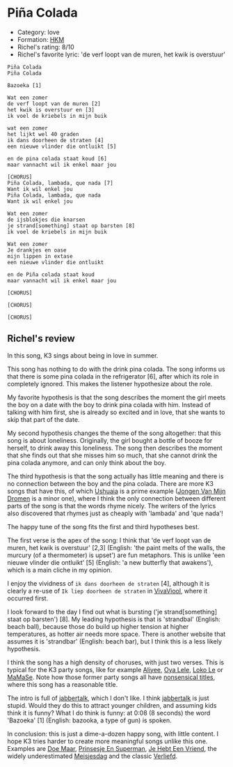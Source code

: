 # Piña Colada

 * Category: love
 * Formation:  [HKM](Hkm.md)
 * Richel's rating: 8/10
 * Richel's favorite lyric: 'de verf loopt van de muren, het kwik is overstuur'

```
Piña Colada
Piña Colada

Bazoeka [1]

Wat een zomer
de verf loopt van de muren [2]
het kwik is overstuur en [3]
ik voel de kriebels in mijn buik

wat een zomer 
het lijkt wel 40 graden
ik dans doorheen de straten [4]
een nieuwe vlinder die ontluikt [5]

en de pina colada staat koud [6]
maar vannacht wil ik enkel maar jou

[CHORUS]
Piña Colada, lambada, que nada [7]
Want ik wil enkel jou
Piña Colada, lambada, que nada
Want ik wil enkel jou

Wat een zomer
de ijsblokjes die knarsen
je strand[something] staat op barsten [8]
ik voel de kriebels in mijn buik

Wat een zomer
Je drankjes en oase
mijn lippen in extase
een nieuwe vlinder die ontluikt

en de Piña colada staat koud
maar vannacht wil ik enkel maar jou

[CHORUS]

[CHORUS]

[CHORUS]
```


## Richel's review

In this song, K3 sings about being in love in summer.

This song has nothing to do with the drink pina colada. The song informs 
us that there is some pina colada in the refrigerator [6], after
which its role in completely ignored. This makes the listener hypothesize
about the role. 

My favorite hypothesis is that the song describes the moment the girl meets the boy
on a date with the boy to drink pina colada with him. Instead of talking with
him first, she is already so excited and in love, that she wants to skip that
part of the date.

My second hypothesis changes the theme of the song altogether: that this
song is about loneliness. Originally, the girl bought a bottle of booze
for herself, to drink away this loneliness. The song then describes the
moment that she finds out that she misses him so much, that she cannot drink 
the pina colada anymore, and can only think about the boy. 

The third hypothesis is that the song actually has little meaning
and there is no connection between the boy and the pina colada. 
There are more K3 songs that have this, of which [Ushuaia](Ushuaia.md)
is a prime example ([Jongen Van Mijn Dromen](JongenVanMijnDromen.md) is a minor one),
where I think the only connection between different parts of the song is that the words
rhyme nicely. The writers of the lyrics also discovered that rhymes just as cheaply with
'lambada' and 'que nada'!

The happy tune of the song fits the first and third hypotheses best. 

The first verse is the apex of the song: I think that 'de verf loopt van de muren, het kwik is 
overstuur' [2,3] (English: 'the paint melts of the walls, the murcury (of a thermometer) is upset')
are fun metaphors. This is unlike 'een nieuwe vlinder die ontluikt' [5] (English: 'a new
butterfly that awakens'), which is a main cliche in my opinion.

I enjoy the vividness of `ik dans doorheen de straten` [4], although
it is clearly a re-use of `Ik liep doorheen de straten` in [VivaViool](VivaViool.md),
where it occurred first. 

I look forward to the day I find out what is bursting ('je strand[something] staat op barsten') [8]. My leading hypothesis is that is 'strandbal' (English: beach ball), because those do build up higher tension at higher temperatures, as hotter air needs more space. There is another website that assumes it is 'strandbar' (English: beach bar), but I think this is a less likely hypothesis.

I think the song has a high density of choruses, with just two verses. This is typical for the 
K3 party songs, like for example [Aliyee](Aliyee.md), [Oya Lele](OyaLele.md), [Loko Le](LokoLe.md) or [MaMaSe](MaMaSe.md).
Note how those former party songs all have [nonsensical titles](NonsensicalTitles.md), where
this song has a reasonable title.

The intro is full of [jabbertalk](Jabbertalk.md), which I don't like. I think [jabbertalk](Jabbertalk.md) is just stupid.
Would they do this to attract younger children, and assuming kids think it is funny? What I do think is funny:
at 0:08 (8 seconds) the word 'Bazoeka' [1] (English: bazooka, a type of gun) is spoken.

In conclusion: this is just a dime-a-dozen happy song, with little content. I hope K3 tries harder to
create more meaningful songs unlike this one. Examples are [Doe Maar](DoeMaar.md),
[Prinsesje En Superman](PrinsesjeEnSuperman.md), [Je Hebt Een Vriend](JeHebtEenVriend.md), the
widely underestimated [Meisjesdag](Meisjesdag.md) and the classic [Verliefd](Verliefd.md).

